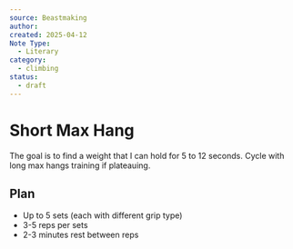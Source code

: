 ```yaml
---
source: Beastmaking
author: 
created: 2025-04-12
Note Type:
  - Literary
category:
  - climbing
status:
  - draft
---
```

# Short Max Hang
The goal is to find a weight that I can hold for 5 to 12 seconds. Cycle with long max hangs training if plateauing.
## Plan
- Up to 5 sets (each with different grip type)
- 3-5 reps per sets
- 2-3 minutes rest between reps

